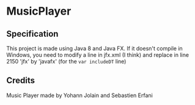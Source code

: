 # MusicPlayer

## Specification

This project is made using Java 8 and Java FX. If it doesn't compile in Windows, 
you need to modify a line in jfx.xml (I think) and replace in line 2150 'jfx' by
'javafx' (for the `var includeDT` line)

## Credits

Music Player made by Yohann Jolain and Sebastien Erfani
